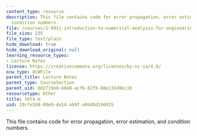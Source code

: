 ```yaml
---
content_type: resource
description: This file contains code for error propagation, error estimation, and
  condition numbers.
file: /courses/2-993j-introduction-to-numerical-analysis-for-engineering-13-002j-spring-2005/19cfe3dd80e9de14ab9fa94d6d19d425_tbt4.m
file_size: 235
file_type: text/plain
hide_download: true
hide_download_original: null
learning_resource_types:
- Lecture Notes
license: https://creativecommons.org/licenses/by-nc-sa/4.0/
ocw_type: OCWFile
parent_title: Lecture Notes
parent_type: CourseSection
parent_uid: 0d2719e8-b8e8-acfb-62fb-88e13249bc1b
resourcetype: Other
title: tbt4.m
uid: 19cfe3dd-80e9-de14-ab9f-a94d6d19d425
---
```

This file contains code for error propagation, error estimation, and condition numbers.